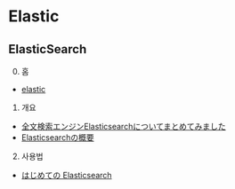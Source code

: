 # Elastic


## ElasticSearch
0. 홈
- [elastic](https://www.elastic.co/kr/elasticsearch/)
1. 개요
- [全文検索エンジンElasticsearchについてまとめてみました](https://kohei.life/elasticsearch-samarry/)
- [Elasticsearchの概要](https://qiita.com/Mister_K/items/69433cd3c2ccefe48f4b)

2. 사용법
- [はじめての Elasticsearch](https://qiita.com/nskydiving/items/1c2dc4e0b9c98d164329)